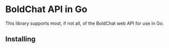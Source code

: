 # BoldChat API in Go

This library supports most, if not all, of the BoldChat web API for use in Go.

## Installing
